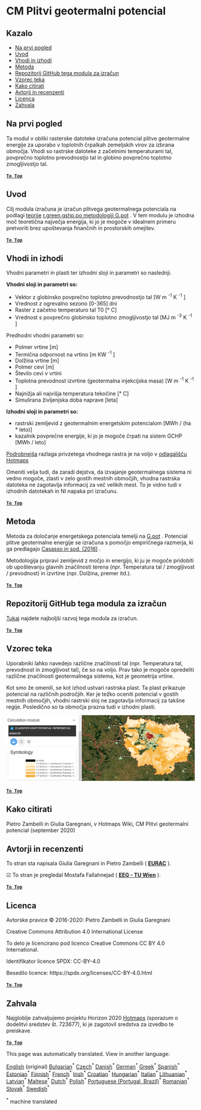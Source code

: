 <h1><a class="anchor" id="cm-shallow-geothermal-potential" href="#cm-shallow-geothermal-potential"><i class="fa fa-link"></i></a>CM Plitvi geotermalni potencial</h1><h2><a class="anchor" id="table-of-contents" href="#table-of-contents"><i class="fa fa-link"></i></a> Kazalo</h2><ul><li> <a href="#in-a-glance">Na prvi pogled</a></li><li> <a href="#introduction">Uvod</a></li><li> <a href="#inputs-and-outputs">Vhodi in izhodi</a></li><li> <a href="#method">Metoda</a></li><li> <a href="#github-repository-of-this-calculation-module">Repozitorij GitHub tega modula za izračun</a></li><li> <a href="#sample-run">Vzorec teka</a></li><li> <a href="#how-to-cite">Kako citirati</a></li><li> <a href="#authors-and-reviewers">Avtorji in recenzenti</a></li><li> <a href="#license">Licenca</a></li><li> <a href="#acknowledgement">Zahvala</a></li></ul><h2><a class="anchor" id="in-a-glance" href="#in-a-glance"><i class="fa fa-link"></i></a> Na prvi pogled</h2><p> Ta modul v obliki rasterske datoteke izračuna potencial plitve geotermalne energije za uporabo v toplotnih črpalkah zemeljskih virov za izbrana območja. Vhodi so rastrske datoteke z začetnimi temperaturami tal, povprečno toplotno prevodnostjo tal in globino povprečno toplotno zmogljivostjo tal.</p><p> <a href="#table-of-contents"><strong><code>To Top</code></strong></a></p><h2><a class="anchor" id="introduction" href="#introduction"><i class="fa fa-link"></i></a> Uvod</h2><p> Cilj modula izračuna je izračun plitvega geotermalnega potenciala na podlagi <a href="https://grass.osgeo.org/grass76/manuals/addons/r.green.gshp.theoretical.html">teorije</a> <a href="https://www.sciencedirect.com/science/article/pii/S0360544216303358">r.green.gshp.po metodologiji G.pot</a> . V tem modulu je izhodna moč teoretična največja energija, ki jo je mogoče v idealnem primeru pretvoriti brez upoštevanja finančnih in prostorskih omejitev.</p><p> <a href="#table-of-contents"><strong><code>To Top</code></strong></a></p><h2><a class="anchor" id="inputs-and-outputs" href="#inputs-and-outputs"><i class="fa fa-link"></i></a> Vhodi in izhodi</h2><p> Vhodni parametri in plasti ter izhodni sloji in parametri so naslednji.</p><p> <strong>Vhodni sloji in parametri so:</strong></p><ul><li> Vektor z globinsko povprečno toplotno prevodnostjo tal [W m <sup>-1</sup> K <sup>-1</sup> ]</li><li> Vrednost z ogrevalno sezono [0-365] dni</li><li> Raster z začetno temperaturo tal T0 [° C]</li><li> Vrednost s povprečno globinsko toplotno zmogljivostjo tal [MJ m <sup>-3</sup> K <sup>-1</sup> ]</li></ul><p> Predhodni vhodni parametri so:</p><ul><li> Polmer vrtine [m]</li><li> Termična odpornost na vrtino [m KW <sup>-1</sup> ]</li><li> Dolžina vrtine [m]</li><li> Polmer cevi [m]</li><li> Število cevi v vrtini</li><li> Toplotna prevodnost izvrtine (geotermalna injekcijska masa) [W m <sup>-1</sup> K <sup>-1</sup> ]</li><li> Najnižja ali najvišja temperatura tekočine [° C]</li><li> Simulirana življenjska doba naprave [leta]</li></ul><p> <strong>Izhodni sloji in parametri so:</strong></p><ul><li> rastrski zemljevid z geotermalnim energetskim potencialom [MWh / (ha * leto)]</li><li> kazalnik povprečne energije, ki jo je mogoče črpati na sistem GCHP [MWh / leto]</li></ul><p> <a href="https://gitlab.com/hotmaps/potential/potential_geothermal_raster">Podrobnejša</a> razlaga privzetega vhodnega rastra je na voljo v <a href="https://gitlab.com/hotmaps/potential/potential_geothermal_raster">odlagališču Hotmaps</a></p><p> Omeniti velja tudi, da zaradi dejstva, da izvajanje geotermalnega sistema ni vedno mogoče, zlasti v zelo gostih mestnih območjih, vhodna rastrska datoteka ne zagotavlja informacij za več velikih mest. To je vidno tudi v izhodnih datotekah in NI napaka pri izračunu.</p><p> <a href="#table-of-contents"><strong><code>To Top</code></strong></a></p><h2><a class="anchor" id="method" href="#method"><i class="fa fa-link"></i></a> Metoda</h2><p> Metoda za določanje energetskega potenciala temelji na <a href="https://www.sciencedirect.com/science/article/pii/S0360544216303358">G.pot</a> . Potencial plitve geotermalne energije se izračuna s pomočjo empiričnega razmerja, ki ga predlagajo <a href="https://www.sciencedirect.com/science/article/pii/S0360544216303358">Casasso in sod. (2016)</a> .</p><p> Metodologija pripravi zemljevid z močjo in energijo, ki ju je mogoče pridobiti ob upoštevanju glavnih značilnosti terena (npr. Temperatura tal / zmogljivost / prevodnost) in izvrtine (npr. Dolžina, premer itd.).</p><p> <a href="#table-of-contents"><strong><code>To Top</code></strong></a></p><h2><a class="anchor" id="github-repository-of-this-calculation-module" href="#github-repository-of-this-calculation-module"><i class="fa fa-link"></i></a> Repozitorij GitHub tega modula za izračun</h2><p> <a href="https://github.com/HotMaps/gchp_potential/tree/develop">Tukaj</a> najdete najboljši razvoj tega modula za izračun.</p><p> <a href="#table-of-contents"><strong><code>To Top</code></strong></a></p><h2><a class="anchor" id="sample-run" href="#sample-run"><i class="fa fa-link"></i></a> Vzorec teka</h2><p> Uporabniki lahko navedejo različne značilnosti tal (npr. Temperatura tal, prevodnost in zmogljivost tal), če so na voljo. Prav tako je mogoče opredeliti različne značilnosti geotermalnega sistema, kot je geometrija vrtine.</p><p> Kot smo že omenili, se kot izhod ustvari rastrska plast. Ta plast prikazuje potencial na različnih področjih. Ker je težko oceniti potencial v gostih mestnih območjih, vhodni rastrski sloj ne zagotavlja informacij za takšne regije. Posledično so ta območja prazna tudi v izhodni plasti.</p><img src="/en/CM-Shallow-geothermal-potential/shallow_geothermal_out_raster.png"/><p> <a href="#table-of-contents"><strong><code>To Top</code></strong></a></p><h2><a class="anchor" id="how-to-cite" href="#how-to-cite"><i class="fa fa-link"></i></a> Kako citirati</h2><p> Pietro Zambelli in Giulia Garegnani, v Hotmaps Wiki, CM Plitvi geotermalni potencial (september 2020)</p><h2><a class="anchor" id="authors-and-reviewers" href="#authors-and-reviewers"><i class="fa fa-link"></i></a> Avtorji in recenzenti</h2><p> To stran sta napisala Giulia Garegnani in Pietro Zambelli ( <strong><a href="http://www.eurac.edu">EURAC</a></strong> ).</p><p> ☑ To stran je pregledal Mostafa Fallahnejad ( <strong><a href="https://eeg.tuwien.ac.at/">EEG - TU Wien</a></strong> ).</p><p> <a href="#table-of-contents"><strong><code>To Top</code></strong></a></p><h2><a class="anchor" id="license" href="#license"><i class="fa fa-link"></i></a> Licenca</h2><p> Avtorske pravice © 2016-2020: Pietro Zambelli in Giulia Garegnani</p><p> Creative Commons Attribution 4.0 International License</p><p> To delo je licencirano pod licenco Creative Commons CC BY 4.0 International.</p><p> Identifikator licence SPDX: CC-BY-4.0</p><p> Besedilo licence: https://spdx.org/licenses/CC-BY-4.0.html</p><p> <a href="#table-of-contents"><strong><code>To Top</code></strong></a></p><h2><a class="anchor" id="acknowledgement" href="#acknowledgement"><i class="fa fa-link"></i></a> Zahvala</h2><p> Najgloblje zahvaljujemo projektu Horizon 2020 <a href="https://www.hotmaps-project.eu">Hotmaps</a> (sporazum o dodelitvi sredstev št. 723677), ki je zagotovil sredstva za izvedbo te preiskave.</p><p> <a href="#table-of-contents"><strong><code>To Top</code></strong></a></p>
<!--- THIS IS A SUPER UNIQUE IDENTIFIER -->

This page was automatically translated. View in another language:

[English](../en/CM-Shallow-geothermal-potential) (original) [Bulgarian](../bg/CM-Shallow-geothermal-potential)<sup>\*</sup> [Czech](../cs/CM-Shallow-geothermal-potential)<sup>\*</sup> [Danish](../da/CM-Shallow-geothermal-potential)<sup>\*</sup> [German](../de/CM-Shallow-geothermal-potential)<sup>\*</sup> [Greek](../el/CM-Shallow-geothermal-potential)<sup>\*</sup> [Spanish](../es/CM-Shallow-geothermal-potential)<sup>\*</sup> [Estonian](../et/CM-Shallow-geothermal-potential)<sup>\*</sup> [Finnish](../fi/CM-Shallow-geothermal-potential)<sup>\*</sup> [French](../fr/CM-Shallow-geothermal-potential)<sup>\*</sup> [Irish](../ga/CM-Shallow-geothermal-potential)<sup>\*</sup> [Croatian](../hr/CM-Shallow-geothermal-potential)<sup>\*</sup> [Hungarian](../hu/CM-Shallow-geothermal-potential)<sup>\*</sup> [Italian](../it/CM-Shallow-geothermal-potential)<sup>\*</sup> [Lithuanian](../lt/CM-Shallow-geothermal-potential)<sup>\*</sup> [Latvian](../lv/CM-Shallow-geothermal-potential)<sup>\*</sup> [Maltese](../mt/CM-Shallow-geothermal-potential)<sup>\*</sup> [Dutch](../nl/CM-Shallow-geothermal-potential)<sup>\*</sup> [Polish](../pl/CM-Shallow-geothermal-potential)<sup>\*</sup> [Portuguese (Portugal, Brazil)](../pt/CM-Shallow-geothermal-potential)<sup>\*</sup> [Romanian](../ro/CM-Shallow-geothermal-potential)<sup>\*</sup> [Slovak](../sk/CM-Shallow-geothermal-potential)<sup>\*</sup>  [Swedish](../sv/CM-Shallow-geothermal-potential)<sup>\*</sup> 

<sup>\*</sup> machine translated
